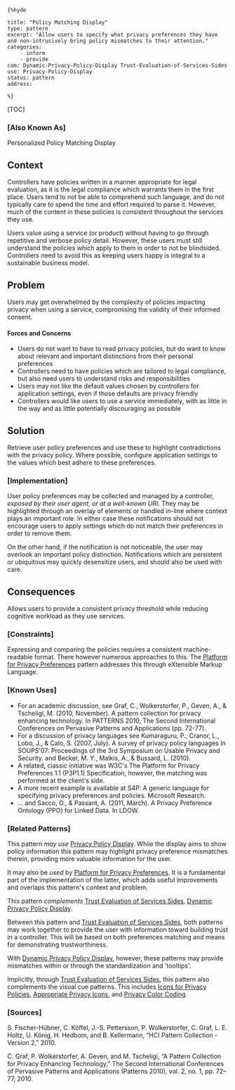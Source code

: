     {%hyde

    title: "Policy Matching Display"
    type: pattern
    excerpt: "Allow users to specify what privacy preferences they have and non-intrusively bring policy mismatches to their attention."
    categories:
        - inform
        - provide
    com: Dynamic-Privacy-Policy-Display Trust-Evaluation-of-Services-Sides
    use: Privacy-Policy-Display
    status: pattern
    address:

    %}

[TOC]

### [Also Known As]
<!-- All other names the pattern is known by.-->

Personalized Policy Matching Display

## Context
<!-- The situations in which the pattern may apply.-->
<!-- Aspects which constrain the solution, but are not modified by it. They affect the impact of different forces.-->

Controllers have policies written in a manner appropriate for legal evaluation, as it is the legal compliance which warrants them in the first place. Users tend to not be able to comprehend such language, and do not typically care to spend the time and effort required to parse it. However, much of the content in these policies is consistent throughout the services they use.

Users value using a service (or product) without having to go through repetitive and verbose policy detail. However, these users must still understand the policies which apply to them in order to not be blindsided. Controllers need to avoid this as keeping users happy is integral to a sustainable business model.

## Problem
<!-- The problem a pattern addresses, including a list of forces describing why a problem might be difficult to solve.-->
<!-- Should be context-free, leading with a concise problem statement.-->

Users may get overwhelmed by the complexity of policies impacting privacy when using a service, compromising the validity of their informed consent.

#### Forces and Concerns
<!-- Implications in this problem which affect the appropriateness of a solution, and are affected by this pattern.-->
<!-- Forces should be highly visible for easy reference, where less obvious a dedicated section is recommended.-->

- Users do not want to have to read privacy policies, but do want to know about relevant and important distinctions from their personal preferences
- Controllers need to have policies which are tailored to legal compliance, but also need users to understand risks and responsibilities
- Users may not like the default values chosen by controllers for application settings, even if those defaults are privacy friendly
- Controllers would like users to use a service immediately, with as little in the way and as little potentially discouraging as possible

## Solution
<!-- A concise description of how the pattern addresses the problem.-->

Retrieve user policy preferences and use these to highlight contradictions with the privacy policy. Where possible, configure application settings to the values which best adhere to these preferences.

<!--#### Rationale-->
<!-- Where useful or otherwise unclear, justification for the solution's appropriateness in this pattern's context.-->

<!---### [Structure]-->
<!--A detailed specification of the structural aspects of the pattern. A class diagram if applicable.-->



### [Implementation]
<!--Guidelines for implementing the pattern; code fragments; suggested PETS; policy fragments.-->

User policy preferences may be collected and managed by a controller, _exposed by their user agent, or at a well-known URI_. They may be highlighted through an overlay of elements or handled in-line where context plays an important role. In either case these notifications should not encourage users to apply settings which do not match their preferences in order to remove them.

On the other hand, if the notification is not noticeable, the user may overlook an important policy distinction. Notifications which are persistent or ubiquitous may quickly desensitize users, and should also be used with care.

## Consequences
<!--The advantages (benefits) and disadvantages (liabilities) of applying the pattern.-->

Allows users to provide a consistent privacy threshold while reducing cognitive workload as they use services.

### [Constraints]
<!-- limitations as a consequence of applying the pattern.-->

Expressing and comparing the policies requires a consistent machine-readable format. There however numerous approaches to this. The [Platform for Privacy Preferences](Platform-for-Privacy-Preferences) pattern addresses this through eXtensible Markup Language.

<!--## Examples-->
<!--Motivational example to see how the pattern is applied.-->



### [Known Uses]
<!-- Pointers to various applications of the pattern.-->

- For an academic discussion, see Graf, C., Wolkerstorfer, P., Geven, A., & Tscheligi, M. (2010, November). A pattern collection for privacy enhancing technology. In PATTERNS 2010, The Second International Conferences on Pervasive Patterns and Applications (pp. 72-77).
- For a discussion of privacy languages see Kumaraguru, P., Cranor, L., Lobo, J., & Calo, S. (2007, July). A survey of privacy policy languages In SOUPS'07: Proceedings of the 3rd Symposium on Usable Privacy and Security. and Becker, M. Y., Malkis, A., & Bussard, L. (2010).
- A related, classic initiative was W3C's The Platform for Privacy Preferences 1.1 (P3P1.1) Specification, however, the matching was performed at the client's side.
- A more recent example is available at S4P: A generic language for specifying privacy preferences and policies. Microsoft Research.
- ... and Sacco, O., & Passant, A. (2011, March). A Privacy Preference Ontology (PPO) for Linked Data. In LDOW.

<!--## See Also-->
<!-- Any pointers to relevant information, not contained in the subfields below.-->



### [Related Patterns]
<!-- Supporting and conflicting patterns-->

This pattern _may use_ [Privacy Policy Display](Privacy-Policy-Display). While the display aims to show policy information this pattern may highlight privacy preference mismatches therein, providing more valuable information for the user.

It may also be _used_ by [Platform for Privacy Preferences](Platform-for-Privacy-Preferences). It is a fundamental part of the implementation of the latter, which adds useful improvements and overlaps this pattern's context and problem.

This pattern _complements_ [Trust Evaluation of Services Sides](Trust-Evaluation-of-Services-Sides), [Dynamic Privacy Policy Display](Dynamic-Privacy-Policy-Display).

Between this pattern and [Trust Evaluation of Services Sides](Trust-Evaluation-of-Services-Sides), both patterns may work together to provide the user with information toward building trust in a controller. This will be based on both preferences matching and means for demonstrating trustworthiness.

With [Dynamic Privacy Policy Display](Dynamic-Privacy-Policy-Display), however, these patterns may provide mismatches within or through the standardization and 'tooltips'.

Implicitly, through [Trust Evaluation of Services Sides](Trust-Evaluation-of-Services-Sides), this pattern also complements the visual cue patterns. This includes [Icons for Privacy Policies](Icons-for-Privacy-Policies), [Appropriate Privacy Icons](Appropriate-Privacy-Icons), and [Privacy Color Coding](Privacy-color-coding).


### [Sources]
<!-- References to the original source of the pattern.-->

S. Fischer-Hübner, C. Köffel, J.-S. Pettersson, P. Wolkerstorfer, C. Graf, L. E. Holtz, U. König, H. Hedbom, and B. Kellermann, “HCI Pattern Collection - Version 2,” 2010.

C. Graf, P. Wolkerstorfer, A. Geven, and M. Tscheligi, “A Pattern Collection for Privacy Enhancing Technology,” The Second International Conferences of Pervasive Patterns and Applications (Patterns 2010), vol. 2, no. 1, pp. 72–77, 2010.

<!--## General Comments-->
<!-- Separate discussion on the pattern.-->



<!--## Tags-->
<!-- User definable descriptors for additional correlation.-->


